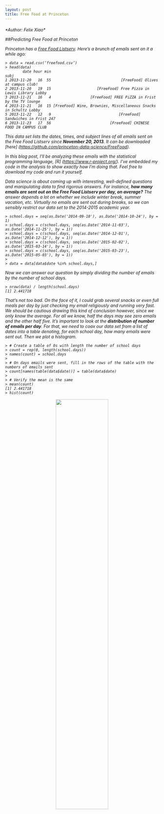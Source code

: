```yaml
---
layout: post
title: Free Food at Princeton 
---
```

<h6>*Author: Felix Xiao*

##*Predicting Free Food at Princeton*

Princeton has a [Free Food Listserv](http://www.universitypressclub.com/archive/2011/04/usg-knows-what-we-want/). Here’s a brunch of emails sent on it a while ago:

```{r}
> data = read.csv(‘freefood.csv’)> head(data)        date hour min                                                             subj1 2013-11-20   16  55                                [FreeFood] Olives at campus club!2 2013-11-20   19  15                     [FreeFood] Free Pizza in Lewis Library Lobby3 2013-11-21   16   4                  [FreeFood] FREE PiZZA in Frist by the TV lounge4 2013-11-21   16  15 [FreeFood] Wine, Brownies, Miscellaneous Snacks in Schultz Lobby5 2013-11-22   12   9                               [FreeFood] Sandwiches in Frist 2476 2013-11-23   17  56                           [FreeFood] CHINESE FOOD IN CAMPUS CLUB```
This data set lists the dates, times, and subject lines of all emails sent on the Free Food Listserv since **November 20, 2013**. It can be downloaded [here] (https://github.com/princeton-data-science/FreeFood).
In this blog post, I’ll be analyzing these emails with the statistical programming language, [R] (https://www.r-project.org/). I’ve embedded my code in the analysis to show exactly how I’m doing that. Feel free to download my code and run it yourself.

Data science is about coming up with interesting, well-defined questions and manipulating data to find rigorous answers. For instance, **how many emails are sent out on the Free Food Listserv per day, on average?** The answer depends a lot on whether we include winter break, summer vacation, etc. Virtually no emails are sent out during breaks, so we can sensibly restrict our data set to the 2014-2015 academic year.

```{r}> school.days = seq(as.Date('2014-09-10'), as.Date('2014-10-24'), by = 1)> school.days = c(school.days, seq(as.Date('2014-11-03'), as.Date('2014-11-25'), by = 1))> school.days = c(school.days, seq(as.Date('2014-12-01'), as.Date('2014-12-12'), by = 1))> school.days = c(school.days, seq(as.Date('2015-02-02'), as.Date('2015-03-14'), by = 1))> school.days = c(school.days, seq(as.Date('2015-03-23'), as.Date('2015-05-03'), by = 1))>> data = data[data$date %in% school.days,]```
Now we can answer our question by simply dividing the number of emails by the number of school days.```{r}> nrow(data) / length(school.days)[1] 2.441718
```
That’s not too bad. On the face of it, I could grab several snacks or even full meals per day by just checking my email religiously and running very fast. We should be cautious drawing this kind of conclusion however, since we only know the average. For all we know, half the days may see zero emails and the other half five. It’s important to look at the **distribution of number of emails per day**. For that, we need to coax our data set from a list of dates into a table denoting, for each school day, how many emails were sent out. Then we plot a histogram.


```{r}> # Create a table of 0s with length the number of school days> count = rep(0, length(school.days))> names(count) = school.days>> # On days emails were sent, fill in the rows of the table with the numbers of emails sent> count[names(table(data$date))] = table(data$date)>> # Verify the mean is the same> mean(count)[1] 2.441718> hist(count)```

<div style="middle;width:70%;height:70%;margin-right:auto; margin-left:auto;">
	<center><img style="middle;width:70%;height:70%" src="{{ site.baseurl }}free_food_hist.jpg"></center>
</div>

Roughly 2.4 emails were sent out on average, but by no means consistently. The histogram tells us that no emails were sent out about a third of the days. Someone looking to subsist on the Free Food listserv must either be resigned to an empty stomach on those days or stash food when 4 or more emails are sent out (approx. 15% of the time from the histogram). Incidentally, the distribution looks sort of [geometric] (https://en.wikipedia.org/wiki/Geometric_distribution). On the tail end, there was one day that saw 11 emails on the listserv.

```{r}
> feast.day = names(which.max(count))> data[data$date == feast.day,]659 2014-12-10   14   4                                  [FreeFood] Food Panel and Senegalese Food660 2014-12-10   15  11                            [FreeFood] 2 boxes of pizza + 1 bottle of pepsi661 2014-12-10   15  13                                                                 [FreeFood]662 2014-12-10   15  38                   [FreeFood] Boom chicka pop, Chips & salsa in pace center663 2014-12-10   16  45                                 [FreeFood] Free Mehek!! Robertson basement664 2014-12-10   17  19                         [FreeFood] Senegalese food at Carl a fields center665 2014-12-10   17  20                                                 [FreeFood] Senegalese food666 2014-12-10   17  42                         [FreeFood] Reception leftovers in art museum lobby667 2014-12-10   18  54                                   [FreeFood] COFFEE, CANDY, COOKIES, CHIPS668 2014-12-10   19  41                                  [FreeFood] Chinese in Whitman Common Room669 2014-12-10   19  51              [FreeFood] Cake on top of recycle bin on third floor of clapp670 2014-12-10   20  35 [FreeFood] Egg Nog, Cookies, Chips, Apple Cider, Pumpkin Pie, Candy Canes!```

That glorious day was Dec 10, 2014, a Wednesday. Perhaps more emails are sent out on certain days of the week? Let’s **plot the mean number of emails for each day of the week**.

```{r}
> # split data frame to list of data frames by day of week> day.of.week = split(data, weekdays(data$date))>> # order list Sunday, Monday, ... Saturday> dow = c('Sunday', 'Monday', 'Tuesday', 'Wednesday', 'Thursday', 'Friday', 'Saturday')> day.of.week = day.of.week[dow]>> # create table for number of emails sent and total number of days> emails = sapply(day.of.week, nrow)> days   = table(weekdays(school.days))> days   = days[dow]>> barplot(emails / days, main = 'Avg # emails each day of week')```
<div style="middle;width:70%;height:70%;margin-right:auto; margin-left:auto;">
	<center><img style="middle;width:70%;height:70%" src="{{ site.baseurl }}avg_emails_free_food.jpg"></center>
</div>

To see whether these differences in average emails are significant or are just noise, we need to draw some confidence intervals. We’ll start by making some assumptions:1.	For each day of the week D, the numbers of emails $X^{(D)}_1, X^{(D)}_2,....,X^{(D)}_{nD}$ sent on that day all follow the same probability distribution with mean μD and standard deviation σD.2.	The number of emails sent on any day does not depend on the numbers of emails sent on any past daysTaken together, these are the *independent(2) and identically distributed (1)* assumptions on data that ~ 90% of statistical techniques rely on. This page gives another succinct explanation of [independent, identically distributed] (http://math.stackexchange.com/questions/466927/independent-identically-distributed-iid-random-variables) random variables.

The central limit theorem says that, as nD increases the quantity $$\frac{1}{nD} \sum_{i=1}^{nD} X^{(D)}_i$$  (which is the average of the data values) gets closer and closer to a [Gaussian distribution] (http://mathworld.wolfram.com/NormalDistribution.html) with mean μD and standard deviation $\frac{ \sigma D}{ \sqrt{nD}}$.

This just means that the average number of emails sent on Fridays differs from the “real” average by something around $\frac{ \sigma D}{ \sqrt{nD}}$. If nD increases and we have more Fridays from which to collect listserv data, then the difference will shrink. This is why more data leads to better estimates. For an (approximately) Gaussian distribution, {% latex %}\frac{1}{nD} \sum_{i=1}^{nD} X^{(D)}_i{% endlatex %} will be within $\frac{ \sigma D}{ \sqrt{nD}}$ units about 68% of the time. So if we draw on our graph brackets centered on 

$$\frac{1}{nD} \sum_{i=1}^{nD} X^{(D)}_i$$ with radius $\frac{ \sigma D}{ \sqrt{nD}}$ we’ve just constructed a ~68% confidence interval.Aside: we actually don’t know what $σ_D$ is but we can approximate it with  
 {% latex %} \sqrt{\frac{1}{n_D}\sum_{i=1}^{n_D}(x_i^{(D)}-average(x^{(D)}))^2}{% endlatex %},
and the resulting estimate of $\frac{ \sigma D}{ \sqrt{nD}}$ is called the *standard error of the mean*. Why this approximation? 

Because $\sigma D^2$ is defined as 
$$ E[(X^{(D)}-µ_D)^2]$$
 by the law of large numbers,
 $$ \frac{1}{n_D}\sum_{i=1}^{n_D}(x_i^{(D)}-average(x^{(D)}))^2$$
converges to $\sigma D^2$. Now we’re ready to add error bars to the plot.
```{r}> # create a function to compute standard error for a> # set of emails sent on a particular day> compute.se = function(df)> {>   dow = unique(weekdays(df$date))>   stopifnot(length(dow) == 1)>   >   days = school.days[weekdays(school.days) == dow]>   n = length(days)>   >   count = rep(0, length(days))>   names(count) = days>   count[names(table(df$date))] = table(df$date)>   >   return( sd(count) / sqrt(n) )  > }>> se = sapply(day.of.week, compute.se)>> # barplot( ) returns horizontal position of the days> x  = barplot(emails / days, main = 'Avg # emails each day of week', ylim = c(0, 5))> arrows(x, emails / days + se, x, emails / days - se, angle = 90, code = 3, length = 0.1)```
<div style="middle;width:70%;height:70%;margin-right:auto; margin-left:auto;">
	<center><img style="middle;width:70%;height:70%" src="{{ site.baseurl }}avg_emails.jpg"></center>
</div>

<p>Since Friday’s 68% confidence interval doesn’t overlap with that of any other day of the week, we can safely say emails are sent out more frequently on Fridays. On the other hand the Sunday, Wednesday, Thursday, Saturday intervals overlap by a lot, so the corresponding population means are likely not that different.</p><p>What about time of day?</p>```{r}> hist(data$hour, breaks = seq(-0.5, 23.5, 1), xlab = 'Hour of day', freq = F,>      main = 'Free food emails by hour of day', ylab = 'Proportion of emails', xaxt = 'n')> axis(side = 1, at = seq(-0.5, 23.5, length.out = 9),>      labels = c('12am', '3am', '6am', '9am', '12pm', '3pm', '6pm', '9pm', '12am'))```
<div style="middle;width:70%;height:70%;margin-right:auto; margin-left:auto;">
	<center><img style="middle;width:70%;height:70%" src="{{ site.baseurl }}emails_perhour.jpg"></center>
</div>
The distribution is somewhat bimodal; there’s a small cluster scattered around noon and a larger cluster scattered around 6pm. Not many to expect from 11pm to 10am, which makes sense. I was curious about that one email sent out at 3 in the morning, so I checked:```{r}
> data[data$hour == 3,]          date hour min                         subj752 2015-02-15    3  17 [FreeFood] wallet at terrace```
It turns out a small fraction of the emails sent to the listserv are unrelated to food. Not enough to justify the trouble of filtering out all the non-food related ones, but it’s just something to keep in mind.Now let’s see what people are putting on the subject lines. I’m going to do the simple task of collecting all words from all email subject lines and looking at which words ones come up most often (I also did some preprocessing so words like “Pizza” and “PIZZA” and “PiZZa!” are treated as the same). The function **subject.line.words** does this```{r} 
subject.line.words = function(data){  words = unlist(lapply(data$subj, function(subj) strsplit(subj, ' ')))  # split subject line into individual words  words = words[words != '[FreeFood]']  words = tolower(words)  # make all words lowercase  words = sapply(words, function(word) gsub("[[:punct:]]", "", word))  # delete any punctuation marks  words.freq = table(words)  return(sort(words.freq, decreasing = T))}```
Let’s look at all the emails first. The 30 most common subject line words are:```{r}
> subject.line.words(data)[1:30]words        in        and                  food      frist      pizza       free    cookies sandwiches         of        156        103         64         64         59         58         54         44         44         41        the         at      salad       room     center      chips      dodge       from     murray       club         31         26         26         25         23         22         20         20         20         18     campus     friend     lounge     olives    chicken      floor    outside   basement    chinese     common         17         17         17         17         14         14         14         13         13         13```
The subject lines are quite informative about (1) location of free food and (2) the type of food. Looking at the table above, we see that Frist is a popular venue (59 emails), along with Murray-Dodge (20), Friend Center (17), and Campus Club (17). We also note that Pizza (58) is the most-supplied food item, followed by cookies (44) and sandwiches (44).We can take this in a number of directions. We can find out which foods are closely associated with what locations. We can see if the time of day the email was sent has any effect on subject line content. A fast way of answering the latter question is to simply filter for emails sent during a certain period in the day and call subject.line.words. We do that with emails sent before 3pm:```{r}
> subject.line.words(data[data$hour < 15,])[1:30]words        in        and            sandwiches       food       free      frist         at      salad    cookies         49         38         27         24         18         17         15         14         14         13         of        the     center     friend      pizza     bagels     lounge     mcgraw    rainbow     campus         12         12         10         10         10          8          8          8          8          6    chicken       club     coffee  chocolate       from       lgbt       room    tonight      wraps      bread          6          6          6          5          5          5          5          5          5          4```
And emails sent after 3pm:

```{r}
> subject.line.words(data[data$hour >= 15,])[1:30]words        in        and      pizza       food      frist                  free    cookies         of       room        107         65         48         46         44         37         37         31         29         20 sandwiches      chips        the      dodge     murray       from     olives      floor     center         at         20         19         19         17         17         15         15         14         13         12   basement       club     common      salad     campus    chinese    outside     indian     lounge     cheese         12         12         12         12         11         11         11         10          9          8```
<p>This quickly shows that there is a relationship between time of day and subject line content. Namely, that sandwiches are more prevalent during lunch hours and pizza during dinner hours. We can also see that Friend Center is pretty common location before 3pm, but hardly used at all after 3pm.</p>Let’s do something more sophisticated and frame the same question as a regression problem. We are looking for a math function whose input will be the words in the subject line of an email and whose output will be the best guess for the hour of day the email was sent. For reasons of model flexibility, high dimensionality, and interpretability, we’re going to model the regression function as a classic regression tree. If you haven’t heard of a regression tree before, please read [this page] (http://www.r2d3.us/visual-intro-to-machine-learning-part-1/) before reading the next section.To train the regression tree, the matrix of input variables **X** must be in this form: each row $i$ is an individual email and each column $j$ is a word. The matrix entry $x_{ij}$ will be 1 if word $j$ is in the subject line of email $i$, and 0 otherwise. **X** will have number of columns equal to how many unique words are in all the email subjects. In natural language processing, **X** is called a *term document matrix*.

```{r}
> library(tm)> subject.lines = gsub('[[:punct:]]', ' ', data$subj)> subject.lines = gsub('FreeFood', '', subject.lines)> corpus = VCorpus(VectorSource(subject.lines))> tdm = TermDocumentMatrix(corpus)> tdm = as.data.frame(t(as.matrix(tdm)))```In our case, as typically, the term document matrix is sparse (most entries are 0) and high-dimensional (more variables than observations, or more columns than rows). Now we train our regression tree with the package *rpart*.```{r}> library(rpart)> tdm$y = data$hour + data$min / 60> tree = rpart(y ~ ., data = tdm)> par(xpd = NA)> plot(tree)> text(tree)```
<div style="middle;width:70%;height:70%;margin-right:auto; margin-left:auto;">
	<center><img style="middle;width:50%;height:50%" src="{{ site.baseurl }}"freefood_tree.jpg"></center>
</div>

In the regression tree above, each fork has a conditional. For instance, bagels >= 0.5 means that the word “bagels” was in the email subject line. If the conditional is true, then you move to the left child node; if false, move to the right one. This step repeats until you reach a terminal node, upon which the predicted time in hours after midnight is given.“Bagels” turns out to be the single best predictor of time of all the words, predicting 11:24am if present. If “bagels” is not in the subject line, then “sandwiches” is the next best predictor, predicting 2:26pm. If neither “sandwiches” nor “bagels” are in the subject line, then emails having “friend” in the subject line tend to be sent in the early afternoon (1:56pm). Emails with subjects lacking “bagels”, “sandwiches”, and “friend” are all sent later in the afternoon and in the evening.Our last item to investigate is assocations between words in the free food email subjects lines. Given any two words, say “Sushi” and “Frist” we want to know how often they tend to appear together in an email subject. We want to create an association matrix **A**. **A** will be symmetric and each row and column will be assigned a word. For each row $i$ and column $j$ in the matrix, the entry
$$a_{ij}=\frac{\text{# emails with both word i and j}} {\text{# emails with either word i or j}}$$

We restrict our scope of words to those that appeared in at least 6 emails. After we have our assocation matrix **A** (which maps 63 words) we visualize it as a network graph. Nodes are words and edges between words indicate an **A** entry of at least 0.15 (thicker edges indicate greater assocation).

```{r}
> m = as.matrix(tdm[,-ncol(tdm)]) > 0> colsums = apply(m, 2, sum)> m = m[, colsums >= 6]>> X = t(m) %*% m> Y = t(!m) %*% m> A = X / (X + Y + t(Y))>> library(qgraph)> qgraph(A, minimum = 0.15, border.color = 'Gray', labels = colnames(S), label.scale = F, label.cex = 0.8)```
<div style="middle;width:70%;height:70%;margin-right:auto; margin-left:auto;">
	<center><img style="middle;width:80%;height:80%" src="{{ site.baseurl }}"freefood_graph.jpg"></center>
</div>


Some interesting ones I found by eyeballing this graph:
*	panera – lewis
* 	rice – chicken*	rainbow – lounge (where is that?)*	indian – food – murray – dodge*	tea – cupcakes


----------------------------<p>Acknowledgements: Evan Chow ‘16, for providing both the data set and the initial idea for its analysis. This blog post would not exist without your abiding enthusiasm for free food.</p>